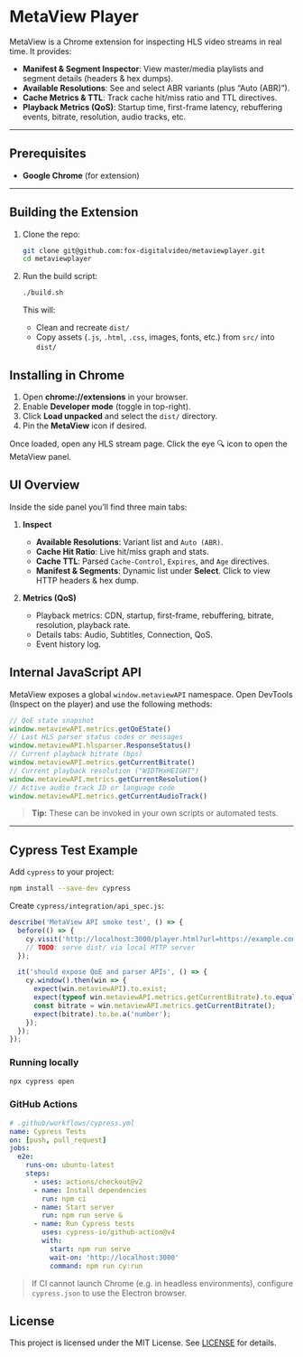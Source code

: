 # MetaView Player

MetaView is a Chrome extension for inspecting HLS video streams in real time. It provides:

* **Manifest & Segment Inspector**: View master/media playlists and segment details (headers & hex dumps).
* **Available Resolutions**: See and select ABR variants (plus “Auto (ABR)”).
* **Cache Metrics & TTL**: Track cache hit/miss ratio and TTL directives.
* **Playback Metrics (QoS)**: Startup time, first-frame latency, rebuffering events, bitrate, resolution, audio tracks, etc.

---

## Prerequisites

* **Google Chrome** (for extension)

---

## Building the Extension

1. Clone the repo:

   ```bash
   git clone git@github.com:fox-digitalvideo/metaviewplayer.git
   cd metaviewplayer
   ```

2. Run the build script:

   ```bash
   ./build.sh
   ```

   This will:

   * Clean and recreate `dist/`
   * Copy assets (`.js`, `.html`, `.css`, images, fonts, etc.) from `src/` into `dist/`

## Installing in Chrome

1. Open **chrome://extensions** in your browser.
2. Enable **Developer mode** (toggle in top-right).
3. Click **Load unpacked** and select the `dist/` directory.
4. Pin the **MetaView** icon if desired.

Once loaded, open any HLS stream page. Click the eye 🔍 icon to open the MetaView panel.

## UI Overview

Inside the side panel you’ll find three main tabs:

1. **Inspect**

   * **Available Resolutions**: Variant list and `Auto (ABR)`.
   * **Cache Hit Ratio**: Live hit/miss graph and stats.
   * **Cache TTL**: Parsed `Cache-Control`, `Expires`, and `Age` directives.
   * **Manifest & Segments**: Dynamic list under **Select**. Click to view HTTP headers & hex dump.
2. **Metrics (QoS)**

   * Playback metrics: CDN, startup, first-frame, rebuffering, bitrate, resolution, playback rate.
   * Details tabs: Audio, Subtitles, Connection, QoS.
   * Event history log.

## Internal JavaScript API

MetaView exposes a global `window.metaviewAPI` namespace. Open DevTools (Inspect on the player) and use the following methods:

```js
// QoE state snapshot
window.metaviewAPI.metrics.getQoEState()
// Last HLS parser status codes or messages
window.metaviewAPI.hlsparser.ResponseStatus()
// Current playback bitrate (bps)
window.metaviewAPI.metrics.getCurrentBitrate()
// Current playback resolution ("WIDTHxHEIGHT")
window.metaviewAPI.metrics.getCurrentResolution()
// Active audio track ID or language code
window.metaviewAPI.metrics.getCurrentAudioTrack()
```

> **Tip:** These can be invoked in your own scripts or automated tests.

---

## Cypress Test Example

Add `cypress` to your project:

```bash
npm install --save-dev cypress
```

Create `cypress/integration/api_spec.js`:

```js
describe('MetaView API smoke test', () => {
  before(() => {
    cy.visit('http://localhost:3000/player.html?url=https://example.com/stream.m3u8');
    // TODO: serve dist/ via local HTTP server
  });

  it('should expose QoE and parser APIs', () => {
    cy.window().then(win => {
      expect(win.metaviewAPI).to.exist;
      expect(typeof win.metaviewAPI.metrics.getCurrentBitrate).to.equal('function');
      const bitrate = win.metaviewAPI.metrics.getCurrentBitrate();
      expect(bitrate).to.be.a('number');
    });
  });
});
```

### Running locally

```bash
npx cypress open
```

### GitHub Actions

```yaml
# .github/workflows/cypress.yml
name: Cypress Tests
on: [push, pull_request]
jobs:
  e2e:
    runs-on: ubuntu-latest
    steps:
      - uses: actions/checkout@v2
      - name: Install dependencies
        run: npm ci
      - name: Start server
        run: npm run serve &
      - name: Run Cypress tests
        uses: cypress-io/github-action@v4
        with:
          start: npm run serve
          wait-on: 'http://localhost:3000'
          command: npm run cy:run
```

> If CI cannot launch Chrome (e.g. in headless environments), configure `cypress.json` to use the Electron browser.

## License

This project is licensed under the MIT License. See [LICENSE](LICENSE) for details.
